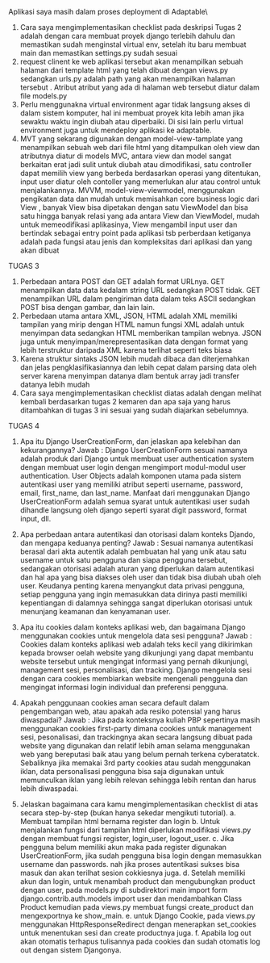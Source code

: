 Aplikasi saya masih dalam proses deployment di Adaptable\

1. Cara saya mengimplementasikan checklist pada deskripsi Tugas 2 
   adalah dengan cara membuat proyek django terlebih dahulu dan memastikan
   sudah menginstal virtual env, setelah itu baru membuat main dan memastikan
   settings.py sudah sesuai
2. request clinent ke web aplikasi tersebut akan menampilkan sebuah halaman dari template
   html yang telah dibuat dengan views.py sedangkan urls.py adalah path yang akan menampilkan halaman tersebut
   . Atribut atribut yang ada di halaman web tersebut diatur dalam file models.py
3. Perlu menggunakna virtual environment agar tidak langsung akses di dalam sistem komputer,
   hal ini membuat proyek kita lebih aman jika sewaktu waktu ingin diubah atau diperbaiki.
   Di sisi lain perlu virtual environment juga untuk mendeploy aplikasi ke adaptable.
4. MVT yang sekarang digunakan dengan model-view-tamplate yang menampilkan sebuah web
   dari file html yang ditampulkan oleh view dan atributnya diatur di models
   MVC, antara view dan model sangat berkaitan erat
   jadi sulit untuk diubah atau dimodifikasi, satu controller dapat memilih view yang
   berbeda berdasarkan operasi yang ditentukan, input user diatur oleh contoller
   yang memerlukan alur atau control untuk menjalankannya.
   MVVM, model-view-viewmodel, menggunakan pengikatan data dan mudah untuk memisahkan core business logic dari View
   , banyak View bisa dipetakan dengan satu ViewModel dan bisa satu hingga banyak
   relasi yang ada antara View dan ViewModel, mudah untuk memeodifikasi aplikasinya,
   View mengambil input user dan bertindak sebagai entry point pada aplikasi tsb
   perberdaan ketiganya adalah pada fungsi atau jenis dan kompleksitas dari aplikasi dan yang akan dibuat

 TUGAS 3
 1. Perbedaan antara POST dan GET adalah format URLnya. GET menampilkan data data kedalam string URL sedangkan POST tidak. GET menampilkan URL dalam pengiriman data dalam teks ASCII sedangkan POST bisa dengan gambar, dan lain lain.
 2. Perbedaan utama antara XML, JSON, HTML adalah XML memiliki tampilan yang mirip dengan HTML namun fungsi XML adalah untuk menyimpan data sedangkan HTML memberikan tampilan webnya. JSON juga untuk menyimpan/merepresentasikan data dengan format yang lebih terstruktur daripada XML karena terlihat seperti teks biasa
 3. Karena struktur sintaks JSON lebih mudah dibaca dan diterjemahkan dan jelas pengklasifikasiannya dan lebih cepat dalam parsing data oleh server karena menyimpan datanya dlam bentuk array jadi transfer datanya lebih mudah
 4. Cara saya mengimplementasikan checklist diatas adalah dengan melihat kembali berdasarkan tugas 2 kemaren dan apa saja yang harus ditambahkan di tugas 3 ini sesuai yang sudah diajarkan sebelumnya.

TUGAS 4
1. Apa itu Django UserCreationForm, dan jelaskan apa kelebihan dan kekurangannya?
   Jawab : Django UserCreationForm sesuai namanya adalah produk dari Django untuk membuat user authentication system dengan membuat user login dengan mengimport modul-modul user authentication. User Objects adalah komponen utama pada sistem autentikasi user yang memiliki atribut seperti username, password, email, first_name, dan last_name. Manfaat dari menggunakan Django UserCreationForm adalah semua syarat untuk autentikasi user sudah dihandle langsung oleh django seperti syarat digit password, format input, dll.

2. Apa perbedaan antara autentikasi dan otorisasi dalam konteks Djando, dan mengapa keduanya penting?
   Jawab : Sesuai namanya autentikasi berasal dari akta autentik adalah pembuatan hal yang unik atau satu username untuk satu pengguna dan siapa pengguna tersebut, sedangakan otorisasi adalah aturan yang diperlukan dalam autentikasi dan hal apa yang bisa diakses oleh user dan tidak bisa diubah ubah oleh user. Keudanya penting karena menyangkut data privasi pengguna, setiap pengguna yang ingin memasukkan data dirinya pasti memiliki kepentiangan di dalamnya sehingga sangat diperlukan otorisasi untuk menunjang keamanan dan kenyamanan user.

3. Apa itu cookies dalam konteks aplikasi web, dan bagaimana Django menggunakan cookies untuk mengelola data sesi pengguna?
   Jawab : Cookies dalam konteks aplikasi web adalah teks kecil yang dikirimkan kepada browser oelah website yang dikunjungi yang dapat membantu website tersebut untuk mengingat informasi yang pernah dikunjungi, management sesi, personalisasi, dan tracking. Django mengelola sesi dengan cara cookies membiarkan website mengenali pengguna dan mengingat informasi login individual dan preferensi pengguna.

4. Apakah penggunaan cookies aman secara default dalam pengembangan web, atau apakah ada resiko potensial yang harus diwaspadai?
   Jawab : Jika pada konteksnya kuliah PBP sepertinya masih menggunakan cookies first-party dimana cookies untuk management sesi, pesonalisasi, dan trackingnya akan secara langsung dibuat pada website yang digunakan dan relatif lebih aman selama menggunakan web yang bereputasi baik atau yang belum pernah terkena cyberatatck. Sebaliknya jika memakai 3rd party cookies atau sudah menggunakan iklan, data personalisasi pengguna bisa saja digunakan untuk memunculkan iklan yang lebih relevan sehingga lebih rentan dan harus lebih diwaspadai.

5. Jelaskan bagaimana cara kamu mengimplementasikan checklist di atas secara step-by-step (bukan hanya sekedar mengikuti tutorial).
   a. Membuat tampilan html bernama register dan login
   b. Untuk menjalankan fungsi dari tampilan html diperlukan modifikasi views.py dengan  membuat fungsi register, login_user, logout_user.
   c. Jika pengguna belum memiliki akun maka pada register digunakan UserCreationForm, jika sudah pengguna bisa login dengan memasukkan username dan passwords. nah jika proses autentikasi sukses bisa masuk dan akan terilhat sesion cokkiesnya juga.
   d. Setelah memiliki akun dan login, untuk menambah product dan mengubungkan product dengan user, pada models.py di subdirektori main import form django.contrib.auth.models import user dan mendambahkan Class Product kemudian pada views.py membuat fungsi create_product dan mengexportnya ke show_main. 
   e. untuk Django Cookie, pada views.py menggunakan HttpResponseRedirect dengan menerapkan set_cookies untuk menentukan sesi dan create productnya juga.
   f. Apabila log out akan otomatis terhapus tulisannya pada cookies dan sudah otomatis log out dengan sistem Djangonya.
